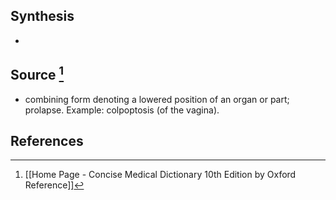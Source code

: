 ## Synthesis
- 
## Source [^1]
- combining form denoting a lowered position of an organ or part; prolapse. Example: colpoptosis (of the vagina).
## References

[^1]: [[Home Page - Concise Medical Dictionary 10th Edition by Oxford Reference]]